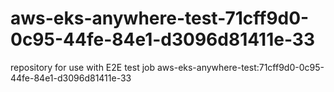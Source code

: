 # aws-eks-anywhere-test-71cff9d0-0c95-44fe-84e1-d3096d81411e-33
repository for use with E2E test job aws-eks-anywhere-test:71cff9d0-0c95-44fe-84e1-d3096d81411e-33
